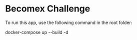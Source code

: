 # Becomex Challenge

To run this app, use the following command in the root folder:

docker-compose up --build -d
